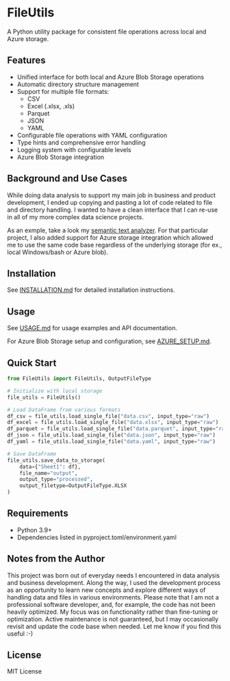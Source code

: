 # FileUtils

A Python utility package for consistent file operations across local and Azure storage.

## Features

- Unified interface for both local and Azure Blob Storage operations
- Automatic directory structure management
- Support for multiple file formats:
  - CSV
  - Excel (.xlsx, .xls)
  - Parquet
  - JSON
  - YAML
- Configurable file operations with YAML configuration
- Type hints and comprehensive error handling
- Logging system with configurable levels
- Azure Blob Storage integration

## Background and Use Cases

While doing data analysis to support my main job in business and product development, I ended up copying and pasting a lot of code related to file and directory handling. I wanted to have a clean interface that I can re-use in all of my more complex data science projects. 

As an exmple, take a look my [semantic text analyzer](https://www.github.com/topij/text-analyzer). For that particular project, I also added support for Azure storage integration which allowed me to use the same code base regardless of the underlying storage (for ex., local Windows/bash or Azure blob).

## Installation

See [INSTALLATION.md](docs/INSTALLATION.md) for detailed installation instructions.

## Usage

See [USAGE.md](docs/USAGE.md) for usage examples and API documentation.

For Azure Blob Storage setup and configuration, see [AZURE_SETUP.md](docs/AZURE_SETUP.md).

## Quick Start

```python
from FileUtils import FileUtils, OutputFileType

# Initialize with local storage
file_utils = FileUtils()

# Load DataFrame from various formats
df_csv = file_utils.load_single_file("data.csv", input_type="raw")
df_excel = file_utils.load_single_file("data.xlsx", input_type="raw")
df_parquet = file_utils.load_single_file("data.parquet", input_type="raw")
df_json = file_utils.load_single_file("data.json", input_type="raw")
df_yaml = file_utils.load_single_file("data.yaml", input_type="raw")

# Save DataFrame
file_utils.save_data_to_storage(
    data={"Sheet1": df},
    file_name="output",
    output_type="processed",
    output_filetype=OutputFileType.XLSX
)
```

## Requirements

- Python 3.9+
- Dependencies listed in pyproject.toml/environment.yaml

## Notes from the Author
This project was born out of everyday needs I encountered in data analysis and business development. Along the way, I used the development process as an opportunity to learn new concepts and explore different ways of handling data and files in various environments.
Please note that I am not a professional software developer, and, for example, the code has not been heavily optimized. My focus was on functionality rather than fine-tuning or optimization.
Active maintenance is not guaranteed, but I may occasionally revisit and update the code base when needed.
Let me know if you find this useful :-)


## License

MIT License